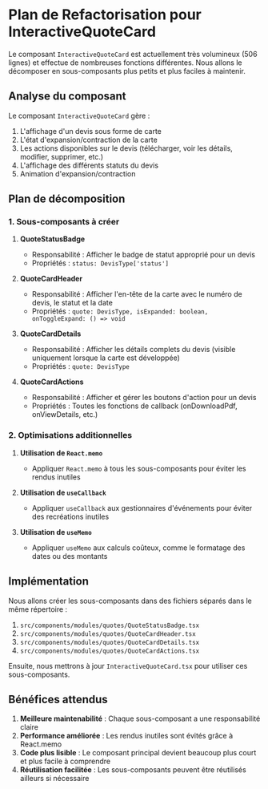 # Plan de Refactorisation pour InteractiveQuoteCard

Le composant `InteractiveQuoteCard` est actuellement très volumineux (506 lignes) et effectue de nombreuses fonctions différentes. Nous allons le décomposer en sous-composants plus petits et plus faciles à maintenir.

## Analyse du composant

Le composant `InteractiveQuoteCard` gère :
1. L'affichage d'un devis sous forme de carte
2. L'état d'expansion/contraction de la carte
3. Les actions disponibles sur le devis (télécharger, voir les détails, modifier, supprimer, etc.)
4. L'affichage des différents statuts du devis
5. Animation d'expansion/contraction

## Plan de décomposition

### 1. Sous-composants à créer

1. **QuoteStatusBadge**
   - Responsabilité : Afficher le badge de statut approprié pour un devis
   - Propriétés : `status: DevisType['status']`
   
2. **QuoteCardHeader**
   - Responsabilité : Afficher l'en-tête de la carte avec le numéro de devis, le statut et la date
   - Propriétés : `quote: DevisType, isExpanded: boolean, onToggleExpand: () => void`

3. **QuoteCardDetails**
   - Responsabilité : Afficher les détails complets du devis (visible uniquement lorsque la carte est développée)
   - Propriétés : `quote: DevisType`

4. **QuoteCardActions**
   - Responsabilité : Afficher et gérer les boutons d'action pour un devis
   - Propriétés : Toutes les fonctions de callback (onDownloadPdf, onViewDetails, etc.)

### 2. Optimisations additionnelles

1. **Utilisation de `React.memo`**
   - Appliquer `React.memo` à tous les sous-composants pour éviter les rendus inutiles
   
2. **Utilisation de `useCallback`**
   - Appliquer `useCallback` aux gestionnaires d'événements pour éviter des recréations inutiles

3. **Utilisation de `useMemo`**
   - Appliquer `useMemo` aux calculs coûteux, comme le formatage des dates ou des montants

## Implémentation

Nous allons créer les sous-composants dans des fichiers séparés dans le même répertoire :

1. `src/components/modules/quotes/QuoteStatusBadge.tsx`
2. `src/components/modules/quotes/QuoteCardHeader.tsx`
3. `src/components/modules/quotes/QuoteCardDetails.tsx`
4. `src/components/modules/quotes/QuoteCardActions.tsx`

Ensuite, nous mettrons à jour `InteractiveQuoteCard.tsx` pour utiliser ces sous-composants.

## Bénéfices attendus

1. **Meilleure maintenabilité** : Chaque sous-composant a une responsabilité claire
2. **Performance améliorée** : Les rendus inutiles sont évités grâce à React.memo
3. **Code plus lisible** : Le composant principal devient beaucoup plus court et plus facile à comprendre
4. **Réutilisation facilitée** : Les sous-composants peuvent être réutilisés ailleurs si nécessaire

